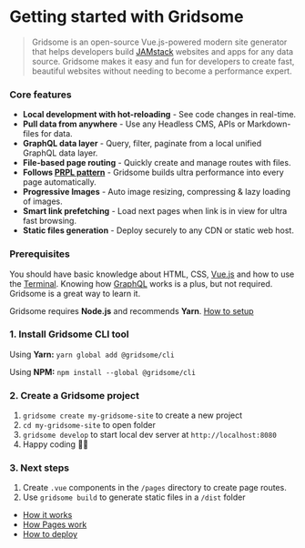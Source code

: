 # Getting started with Gridsome

> Gridsome is an open-source Vue.js-powered modern site generator that helps developers build [JAMstack](/docs/jamstack) websites and apps for any data source. Gridsome makes it easy and fun for developers to create fast, beautiful websites without needing to become a performance expert.

### Core features

- **Local development with hot-reloading** - See code changes in real-time.
- **Pull data from anywhere** - Use any Headless CMS, APIs or Markdown-files for data.
- **GraphQL data layer** - Query, filter, paginate from a local unified GraphQL data layer.
- **File-based page routing** - Quickly create and manage routes with files.
- **Follows [PRPL pattern](/docs/how-it-works#the-prpl-pattern)** - Gridsome builds ultra performance into every page automatically.
- **Progressive Images** - Auto image resizing, compressing & lazy loading of images.
- **Smart link prefetching** - Load next pages when link is in view for ultra fast browsing.
- **Static files generation** - Deploy securely to any CDN or static web host.


### Prerequisites
You should have basic knowledge about HTML, CSS, [Vue.js](https://vuejs.org) and how to use the [Terminal](https://www.linode.com/docs/tools-reference/tools/using-the-terminal/). Knowing how [GraphQL](https://www.graphql.com/) works is a plus, but not required. Gridsome is a great way to learn it.

Gridsome requires **Node.js** and recommends **Yarn**. [How to setup](/docs/prerequisites)


### 1. Install Gridsome CLI tool

Using **Yarn:**  `yarn global add @gridsome/cli`

Using **NPM:**  `npm install --global @gridsome/cli`

### 2. Create a Gridsome project

1. `gridsome create my-gridsome-site` to create a new project </li>
2. `cd my-gridsome-site` to open folder
3. `gridsome develop` to start local dev server at `http://localhost:8080`
4. Happy coding 🎉🙌

### 3. Next steps

1. Create `.vue` components in the `/pages` directory to create page routes.
2. Use `gridsome build` to generate static files in a `/dist` folder


- [How it works](/docs/how-it-works)
- [How Pages work](/docs/pages)
- [How to deploy](/docs/deployment)
